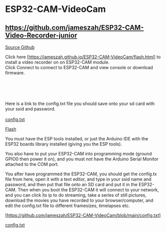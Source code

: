 # ESP32-CAM-VideoCam

## https://github.com/jameszah/ESP32-CAM-Video-Recorder-junior

<a href="https://github.com/jameszah/ESP32-CAM-Video-Recorder-junior">Source Github</a>
    
Click here [https://jameszah.github.io/ESP32-CAM-VideoCam/flash.html]  to install a video recorder on on ESP32-CAM module.  
<hl>
Click Connect to connect to ESP32-CAM and view console or download firmware.    
<br>
<script  type="module" src="https://unpkg.com/esp-web-tools@7.0.0/dist/web/install-button.js?module"></script>
<esp-web-install-button manifest="manifest.json"></esp-web-install-button>
<br><br>    
Here is a link to the config.txt file you should save onto your sd card with your ssid and password.
<br>    
<a href="https://github.com/jameszah/ESP32-CAM-VideoCam/blob/main/config.txt">config.txt</a>
<hl>


<a href="https://jameszah.github.io/ESP32-CAM-VideoCam/flash.html">Flash</a>
    
You must have the ESP tools installed, or just the Arduino IDE with the ESP32 boards library installed (giving you the ESP tools).
    
You also have to put your ESP32-CAM into programming mode (ground GPIO0 then power it on), and you must not have the Arduino Serial Monitor attached to the COM port.
    
You after have programmed the ESP32-CAM, you should get the config.tx file from here, open it with a text editor, and type in your ssid name and password, and then put that file onto an SD card and put it in the ESP32-CAM.  Then when you boot the ESP32-CAM it will connect to your network, and you can click its ip to do streaming, take a series of still pictures, download the movies you have recorded to your browser/computer, and edit the config.txt file to different framesizes, timelapses etc.

[https://github.com/jameszah/ESP32-CAM-VideoCam/blob/main/config.txt]  

<a href="https://github.com/jameszah/ESP32-CAM-VideoCam/blob/main/config.txt">config.txt</a>
